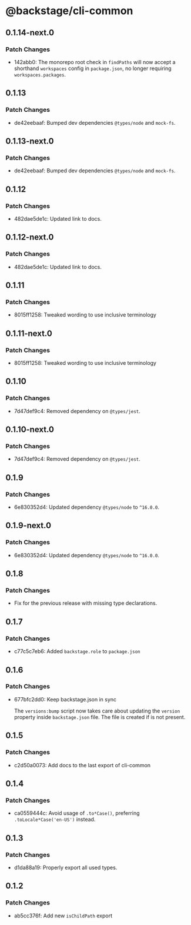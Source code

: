 # @backstage/cli-common

## 0.1.14-next.0

### Patch Changes

- 142abb0: The monorepo root check in `findPaths` will now accept a shorthand `workspaces` config in `package.json`, no longer requiring `workspaces.packages`.

## 0.1.13

### Patch Changes

- de42eebaaf: Bumped dev dependencies `@types/node` and `mock-fs`.

## 0.1.13-next.0

### Patch Changes

- de42eebaaf: Bumped dev dependencies `@types/node` and `mock-fs`.

## 0.1.12

### Patch Changes

- 482dae5de1c: Updated link to docs.

## 0.1.12-next.0

### Patch Changes

- 482dae5de1c: Updated link to docs.

## 0.1.11

### Patch Changes

- 8015ff1258: Tweaked wording to use inclusive terminology

## 0.1.11-next.0

### Patch Changes

- 8015ff1258: Tweaked wording to use inclusive terminology

## 0.1.10

### Patch Changes

- 7d47def9c4: Removed dependency on `@types/jest`.

## 0.1.10-next.0

### Patch Changes

- 7d47def9c4: Removed dependency on `@types/jest`.

## 0.1.9

### Patch Changes

- 6e830352d4: Updated dependency `@types/node` to `^16.0.0`.

## 0.1.9-next.0

### Patch Changes

- 6e830352d4: Updated dependency `@types/node` to `^16.0.0`.

## 0.1.8

### Patch Changes

- Fix for the previous release with missing type declarations.

## 0.1.7

### Patch Changes

- c77c5c7eb6: Added `backstage.role` to `package.json`

## 0.1.6

### Patch Changes

- 677bfc2dd0: Keep backstage.json in sync

  The `versions:bump` script now takes care about updating the `version` property inside `backstage.json` file. The file is created if is not present.

## 0.1.5

### Patch Changes

- c2d50a0073: Add docs to the last export of cli-common

## 0.1.4

### Patch Changes

- ca0559444c: Avoid usage of `.to*Case()`, preferring `.toLocale*Case('en-US')` instead.

## 0.1.3

### Patch Changes

- d1da88a19: Properly export all used types.

## 0.1.2

### Patch Changes

- ab5cc376f: Add new `isChildPath` export

